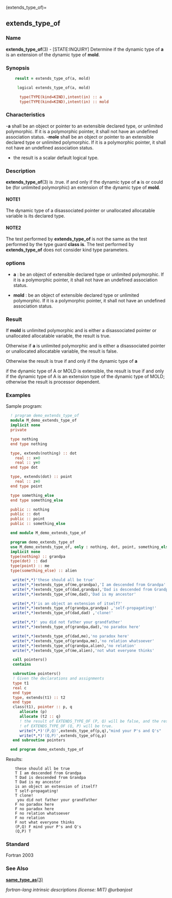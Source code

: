 (extends_type_of)=
## extends_type_of

### **Name**

**extends_type_of**(3) - \[STATE:INQUIRY\] Determine if the dynamic type
of **a** is an extension of the dynamic type of **mold**.

### **Synopsis**

```fortran
    result = extends_type_of(a, mold)
```

```fortran
     logical extends_type_of(a, mold)

      type(TYPE(kind=KIND),intent(in) :: a
      type(TYPE(kind=KIND),intent(in) :: mold
```

### **Characteristics**

-**a** shall be an object or pointer to an extensible declared type,
or unlimited polymorphic. If it is a polymorphic pointer, it
shall not have an undefined association status. -**mole** shall be an object or pointer to an extensible declared type
or unlimited polymorphic. If it is a polymorphic pointer,
it shall not have an undefined association status.

- the result is a scalar default logical type.

### **Description**

**extends_type_of**(3) is .true. if and only if the dynamic type of
**a** is or could be (for unlimited polymorphic) an extension of the
dynamic type of **mold**.

#### NOTE1

The dynamic type of a disassociated pointer or unallocated allocatable
variable is its declared type.

#### NOTE2

The test performed by **extends_type_of** is not the same as the
test performed by the type guard **class is**. The test performed by
**extends_type_of** does not consider kind type parameters.

### **options**

- **a**
  : be an object of extensible declared type or unlimited
  polymorphic. If it is a polymorphic pointer, it shall not have an
  undefined association status.

- **mold**
  : be an object of extensible declared type or unlimited
  polymorphic. If it is a polymorphic pointer, it shall not have an
  undefined association status.

### **Result**

If **mold** is unlimited polymorphic and is either a disassociated
pointer or unallocated allocatable variable, the result is true.

Otherwise if **a** is unlimited polymorphic and is either a
disassociated pointer or unallocated allocatable variable, the result
is false.

Otherwise the result is true if and only if the dynamic type of **a**

if the dynamic type of A or MOLD is extensible, the result is true if
and only if the dynamic type of A is an extension type of the dynamic
type of MOLD; otherwise the result is processor dependent.

### **Examples**

Sample program:

```fortran
  ! program demo_extends_type_of
  module M_demo_extends_type_of
  implicit none
  private

  type nothing
  end type nothing

  type, extends(nothing) :: dot
    real :: x=0
    real :: y=0
  end type dot

  type, extends(dot) :: point
    real :: z=0
  end type point

  type something_else
  end type something_else

  public :: nothing
  public :: dot
  public :: point
  public :: something_else

  end module M_demo_extends_type_of

  program demo_extends_type_of
  use M_demo_extends_type_of, only : nothing, dot, point, something_else
  implicit none
  type(nothing) :: grandpa
  type(dot) :: dad
  type(point) :: me
  type(something_else) :: alien

   write(*,*)'these should all be true'
   write(*,*)extends_type_of(me,grandpa),'I am descended from Grandpa'
   write(*,*)extends_type_of(dad,grandpa),'Dad is descended from Grandpa'
   write(*,*)extends_type_of(me,dad),'Dad is my ancestor'

   write(*,*)'is an object an extension of itself?'
   write(*,*)extends_type_of(grandpa,grandpa) ,'self-propagating!'
   write(*,*)extends_type_of(dad,dad) ,'clone!'

   write(*,*)' you did not father your grandfather'
   write(*,*)extends_type_of(grandpa,dad),'no paradox here'

   write(*,*)extends_type_of(dad,me),'no paradox here'
   write(*,*)extends_type_of(grandpa,me),'no relation whatsoever'
   write(*,*)extends_type_of(grandpa,alien),'no relation'
   write(*,*)extends_type_of(me,alien),'not what everyone thinks'

   call pointers()
   contains

   subroutine pointers()
   ! Given the declarations and assignments
   type t1
   real c
   end type
   type, extends(t1) :: t2
   end type
   class(t1), pointer :: p, q
      allocate (p)
      allocate (t2 :: q)
      ! the result of EXTENDS_TYPE_OF (P, Q) will be false, and the result
      ! of EXTENDS_TYPE_OF (Q, P) will be true.
      write(*,*)'(P,Q)',extends_type_of(p,q),"mind your P's and Q's"
      write(*,*)'(Q,P)',extends_type_of(q,p)
   end subroutine pointers

  end program demo_extends_type_of
```

Results:

```text
    these should all be true
    T I am descended from Grandpa
    T Dad is descended from Grandpa
    T Dad is my ancestor
    is an object an extension of itself?
    T self-propagating!
    T clone!
     you did not father your grandfather
    F no paradox here
    F no paradox here
    F no relation whatsoever
    F no relation
    F not what everyone thinks
    (P,Q) F mind your P's and Q's
    (Q,P) T
```

### **Standard**

Fortran 2003

### **See Also**

[**same_type_as**(3)](#same_type_as)

_fortran-lang intrinsic descriptions (license: MIT) \@urbanjost_
